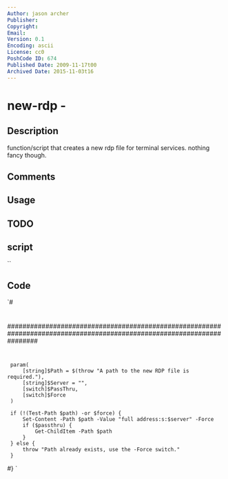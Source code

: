 ```yaml
---
Author: jason archer
Publisher: 
Copyright: 
Email: 
Version: 0.1
Encoding: ascii
License: cc0
PoshCode ID: 674
Published Date: 2009-11-17t00
Archived Date: 2015-11-03t16
---
```


# new-rdp - 

## Description

function/script that creates a new rdp file for terminal services.  nothing fancy though.

## Comments



## Usage



## TODO



## script

``

## Code

`#
 #
 ########################################################################################################################
 #
 #
 #
 #
 #
 #
 #
 #
 #
 #
 #
 #
 #
 #
 #
 #
 #
 #
 #
 #
 
     param(
         [string]$Path = $(throw "A path to the new RDP file is required."),
         [string]$Server = "",
         [switch]$PassThru,
         [switch]$Force
     )
 
     if (!(Test-Path $path) -or $force) {
         Set-Content -Path $path -Value "full address:s:$server" -Force
         if ($passthru) {
             Get-ChildItem -Path $path
         }
     } else {
         throw "Path already exists, use the -Force switch."
     }
 #}
`

